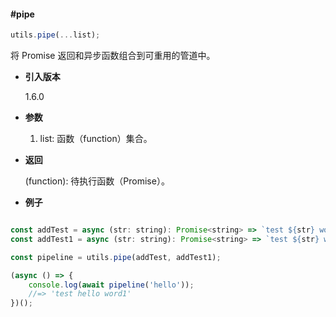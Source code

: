 #### #pipe

```javascript
utils.pipe(...list);
```

将 Promise 返回和异步函数组合到可重用的管道中。

- **引入版本**

    1.6.0

- **参数**

    1. list: 函数（function）集合。

- **返回**

    (function): 待执行函数（Promise）。

- **例子**

```javascript

const addTest = async (str: string): Promise<string> => `test ${str} word`;
const addTest1 = async (str: string): Promise<string> => `test ${str} word1`;

const pipeline = utils.pipe(addTest, addTest1);

(async () => {
    console.log(await pipeline('hello'));
    //=> 'test hello word1'
})();

```
